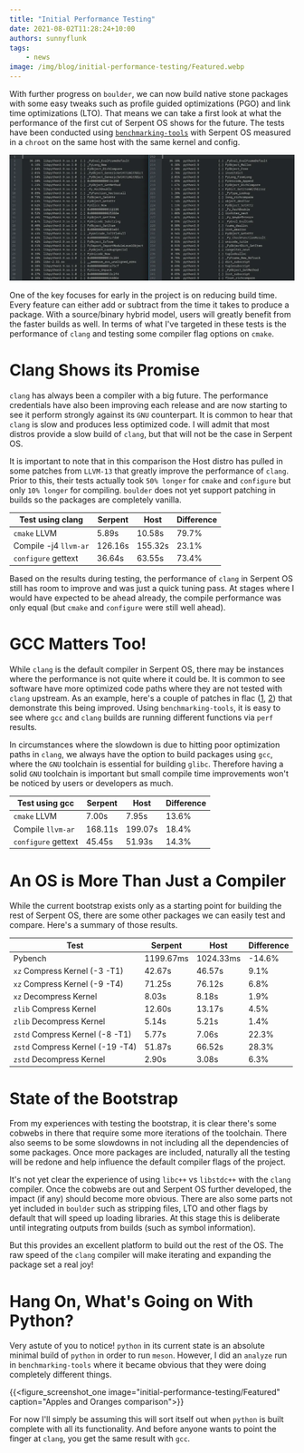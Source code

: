 ```yaml
---
title: "Initial Performance Testing"
date: 2021-08-02T11:28:24+10:00
authors: sunnyflunk
tags:
    - news
image: /img/blog/initial-performance-testing/Featured.webp
---
```


With further progress on `boulder`, we can now build native stone packages with some easy tweaks such as profile
guided optimizations (PGO) and link time optimizations (LTO). That means we can take a first look at what the
performance of the first cut of Serpent OS shows for the future. The tests have been conducted using
[`benchmarking-tools`](https://github.com/sunnyflunk/benchmarking-tools) with Serpent OS measured in a `chroot` on
the same host with the same kernel and config.

![img](/img/blog/initial-performance-testing/Featured.webp)

<!--truncate-->

One of the key focuses for early in the project is on reducing build time. Every feature can either add or subtract
from the time it takes to produce a package. With a source/binary hybrid model, users will greatly benefit from the
faster builds as well. In terms of what I've targeted in these tests is the performance of `clang` and testing some
compiler flag options on `cmake`.

# Clang Shows its Promise

`clang` has always been a compiler with a big future. The performance credentials have also been improving each release
and are now starting to see it perform strongly against its `GNU` counterpart. It is common to hear that `clang` is slow
and produces less optimized code. I will admit that most distros provide a slow build of `clang`, but that will not be
the case in Serpent OS.

It is important to note that in this comparison the Host distro has pulled in some patches from `LLVM-13` that greatly
improve the performance of `clang`. Prior to this, their tests actually took `50% longer` for `cmake` and `configure`
but only `10% longer` for compiling. `boulder` does not yet support patching in builds so the packages are completely
vanilla.

| Test using clang      | Serpent      | Host        | Difference |
|-----------------------|--------------|-------------|------------|
| `cmake` LLVM          | 5.89s        | 10.58s      | 79.7%      |
| Compile -j4 `llvm-ar` | 126.16s      | 155.32s     | 23.1%      |
| `configure` gettext   | 36.64s       | 63.55s      | 73.4%      |

Based on the results during testing, the performance of `clang` in Serpent OS still has room to improve and was just a
quick tuning pass. At stages where I would have expected to be ahead already, the compile performance was only equal
(but `cmake` and `configure` were still well ahead).

# GCC Matters Too!

While `clang` is the default compiler in Serpent OS, there may be instances where the performance is not quite where it
could be. It is common to see software have more optimized code paths where they are not tested with `clang` upstream. As
an example, here's a couple of patches in flac ([1](https://github.com/xiph/flac/commit/67ea8badadd3e63b8e8af5fe837d075104569330),
[2](https://github.com/xiph/flac/commit/d4a1b345dd16591ff6f17c67ee519afebe2f9792)) that demonstrate this being improved.
Using `benchmarking-tools`, it is easy to see where `gcc` and `clang` builds are running different functions via `perf`
results.

In circumstances where the slowdown is due to hitting poor optimization paths in `clang`, we always have the option to
build packages using `gcc`, where the `GNU` toolchain is essential for building `glibc`. Therefore having a solid `GNU`
toolchain is important but small compile time improvements won't be noticed by users or developers as much.

| Test using gcc      | Serpent      | Host        | Difference |
|---------------------|--------------|-------------|------------|
| `cmake` LLVM        | 7.00s        | 7.95s       | 13.6%      |
| Compile `llvm-ar`   | 168.11s      | 199.07s     | 18.4%      |
| `configure` gettext | 45.45s       | 51.93s      | 14.3%      |

# An OS is More Than Just a Compiler

While the current bootstrap exists only as a starting point for building the rest of Serpent OS, there are some other
packages we can easily test and compare. Here's a summary of those results.

| Test                              | Serpent      | Host        | Difference |
|-----------------------------------|--------------|-------------|------------|
| Pybench                           | 1199.67ms    | 1024.33ms   | -14.6%     |
| `xz` Compress Kernel (-3 -T1)     | 42.67s       | 46.57s      | 9.1%       |
| `xz` Compress Kernel (-9 -T4)     | 71.25s       | 76.12s      | 6.8%       |
| `xz` Decompress Kernel            | 8.03s        | 8.18s       | 1.9%       |
| `zlib` Compress Kernel            | 12.60s       | 13.17s      | 4.5%       |
| `zlib` Decompress Kernel          | 5.14s        | 5.21s       | 1.4%       |
| `zstd` Compress Kernel (-8 -T1)   | 5.77s        | 7.06s       | 22.3%      |
| `zstd` Compress Kernel (-19 -T4)  | 51.87s       | 66.52s      | 28.3%      |
| `zstd` Decompress Kernel          | 2.90s        | 3.08s       | 6.3%       |

# State of the Bootstrap

From my experiences with testing the bootstrap, it is clear there's some cobwebs in there that require some more iterations
of the toolchain.
There also seems to be some slowdowns in not including all the dependencies of some packages. Once more packages are included,
naturally all the testing will be redone and help influence the default compiler flags of the project.

It's not yet clear the experience of using `libc++` vs `libstdc++` with the `clang` compiler. Once the cobwebs are out and
Serpent OS further developed, the impact (if any) should become more obvious. There are also some parts not yet included in
`boulder` such as stripping files, LTO and other flags by default that will speed up loading libraries. At this stage this is
deliberate until integrating outputs from builds (such as symbol information).

But this provides an excellent platform to build out the rest of the OS. The raw speed of the `clang` compiler will make
iterating and expanding the package set a real joy!

# Hang On, What's Going on With Python?

Very astute of you to notice! `python` in its current state is an absolute minimal build of `python` in order to run `meson`.
However, I did an `analyze` run in `benchmarking-tools` where it became obvious that they were doing completely different
things.

{{<figure_screenshot_one image="initial-performance-testing/Featured" caption="Apples and Oranges comparison">}}

For now I'll simply be assuming this will sort itself out when `python` is built complete with all its functionality. And
before anyone wants to point the finger at `clang`, you get the same result with `gcc`.
